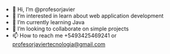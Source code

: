 - 👋 Hi, I’m @profesorjavier
- 👀 I’m interested in learn about web application development
- 🌱 I’m currently learning Java
- 💞️ I’m looking to collaborate on simple projects
- 📫 How to reach me +5493425469241 or profesorjaviertecnologia@gmail.com

<!---
profesorjavier/profesorjavier is a ✨ special ✨ repository because its `README.md` (this file) appears on your GitHub profile.
You can click the Preview link to take a look at your changes.
--->
